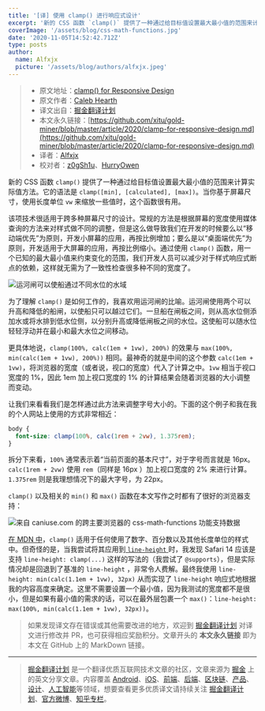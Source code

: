 ```yaml
---
title: '[译] 使用 clamp() 进行响应式设计'
excerpt: '新的 CSS 函数 `clamp()` 提供了一种通过给目标值设置最大最小值的范围来计算实际值方法。它的语法是 `clamp([min], [calculated], [max])`。当你基于屏幕尺寸，使用长度单位 `vw` 来缩放一些值时，这个函数很有用。'
coverImage: '/assets/blog/css-math-functions.jpg'
date: '2020-11-05T14:52:42.712Z'
type: posts
author:
  name: Alfxjx
  picture: '/assets/blog/authors/alfxjx.jpeg'
---
```


> * 原文地址：[clamp() for Responsive Design](https://calebhearth.com/clamp-for-responsive-design)
> * 原文作者：[Caleb Hearth](https://calebhearth.com/)
> * 译文出自：[掘金翻译计划](https://github.com/xitu/gold-miner)
> * 本文永久链接：[https://github.com/xitu/gold-miner/blob/master/article/2020/clamp-for-responsive-design.md](https://github.com/xitu/gold-miner/blob/master/article/2020/clamp-for-responsive-design.md)
> * 译者：[Alfxjx](https://github.com/Alfxjx)
> * 校对者：[z0gSh1u](https://github.com/z0gSh1u)、[HurryOwen](https://github.com/HurryOwen)


新的 CSS 函数 `clamp()` 提供了一种通过给目标值设置最大最小值的范围来计算实际值方法。它的语法是 `clamp([min], [calculated], [max])`。当你基于屏幕尺寸，使用长度单位 `vw` 来缩放一些值时，这个函数很有用。

该项技术很适用于跨多种屏幕尺寸的设计。常规的方法是根据屏幕的宽度使用媒体查询的方法来对样式做不同的调整，但是这么做导致我们在开发的时候要么以“移动端优先”为原则，开发小屏幕的应用，再按比例增加；要么是以“桌面端优先”为原则，开发适用于大屏幕的应用，再按比例缩小。通过使用 `clamp()` 函数，用一个已知的最大最小值来约束变化的范围，我们开发人员可以减少对于样式响应式断点的依赖，这样就无需为了一致性检查很多种不同的宽度了。
 
![运河闸可以使船通过不同水位的水域](/assets/blog/clamp.png)

为了理解 `clamp()` 是如何工作的，我喜欢用运河闸的比喻。运河闸使用两个可以升高和降低的船闸，以使船只可以越过它们。一旦船在闸板之间，则从高水位侧添加水或将水排到低水位侧，以分别升高或降低闸板之间的水位。这使船可以随水位轻轻浮动并在最小和最大水位之间移动。

更具体地说，`clamp(100%, calc(1em + 1vw), 200%)` 的效果与 `max(100%, min(calc(1em + 1vw), 200%))` 相同。最神奇的就是中间的这个参数 `calc(1em + 1vw)`，将浏览器的宽度（或者说，视口的宽度）代入了计算之中。`1vw` 相当于视口宽度的 1%，因此 1em 加上视口宽度的 1% 的计算结果会随着浏览器的大小调整而变动。

让我们来看看我们是怎样通过此方法来调整字号大小的。下面的这个例子和我在我的个人网站上使用的方式非常相近：

```css
body {
  font-size: clamp(100%, calc(1rem + 2vw), 1.375rem);
}
```

拆分下来看，`100%` 通常表示着“当前页面的基本尺寸”，对于字号而言就是 16px。`calc(1rem + 2vw)` 使用 `rem`（同样是 16px ）加上视口宽度的 2% 来进行计算。`1.375rem` 则是我理想情况下的最大字号，为 22px。

`clamp()` 以及相关的 `min()` 和 `max()` 函数在本文写作之时都有了很好的浏览器支持：

![来自 caniuse.com 的跨主要浏览器的 css-math-functions 功能支持数据](/assets/blog/css-math-functions.jpg) 

[在 MDN 中](https://developer.mozilla.org/en-US/docs/Web/CSS/clamp)，`clamp()` 适用于任何使用了数字、百分数以及其他长度单位的样式中。但奇怪的是，当我尝试将其应用到[ `line-height` ](https://blog.typekit.com/2016/08/17/flexible-typography-with-css-locks/)时，我发现 Safari 14 应该是支持 `line-height: clamp(...)` 这样的写法的（我尝试了 `@supports`），但是实际情况却是回退到了基准的 `line-height` ，非常令人费解。最终我使用 `line-height: min(calc(1.1em + 1vw), 32px)` 从而实现了 `line-height` 响应式地根据我的内容高度来确定。这里不需要设置一个最小值，因为我测试的宽度都不是很小，但是如果有最小值的需求的话，可以在最外层包裹一个 `max()`：`line-height: max(100%, min(calc(1.1em + 1vw), 32px))`。

> 如果发现译文存在错误或其他需要改进的地方，欢迎到 [掘金翻译计划](https://github.com/xitu/gold-miner) 对译文进行修改并 PR，也可获得相应奖励积分。文章开头的 **本文永久链接** 即为本文在 GitHub 上的 MarkDown 链接。

---

> [掘金翻译计划](https://github.com/xitu/gold-miner) 是一个翻译优质互联网技术文章的社区，文章来源为 [掘金](https://juejin.im) 上的英文分享文章。内容覆盖 [Android](https://github.com/xitu/gold-miner#android)、[iOS](https://github.com/xitu/gold-miner#ios)、[前端](https://github.com/xitu/gold-miner#前端)、[后端](https://github.com/xitu/gold-miner#后端)、[区块链](https://github.com/xitu/gold-miner#区块链)、[产品](https://github.com/xitu/gold-miner#产品)、[设计](https://github.com/xitu/gold-miner#设计)、[人工智能](https://github.com/xitu/gold-miner#人工智能)等领域，想要查看更多优质译文请持续关注 [掘金翻译计划](https://github.com/xitu/gold-miner)、[官方微博](http://weibo.com/juejinfanyi)、[知乎专栏](https://zhuanlan.zhihu.com/juejinfanyi)。
